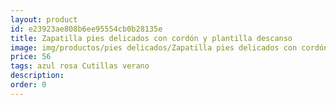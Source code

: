 ```yaml
---
layout: product
id: e23923ae808b6ee95554cb0b28135e
title: Zapatilla pies delicados con cordón y plantilla descanso
image: img/productos/pies delicados/Zapatilla pies delicados con cordón y plantilla descanso=56=azul rosa Cutillas verano.webp
price: 56
tags: azul rosa Cutillas verano
description: 
order: 0
---
```

